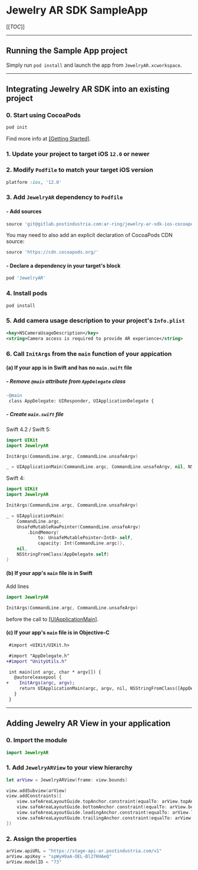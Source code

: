# Jewelry AR SDK SampleApp

[[_TOC_]]

---

## Running the Sample App project

Simply run `pod install` and launch the app from `JewelryAR.xcworkspace`.

---

## Integrating Jewelry AR SDK into an existing project

### 0. Start using CocoaPods

```bash
pod init
```

Find more info at [[Getting Started]](https://guides.cocoapods.org/using/getting-started.html).

### 1. Update your project to target iOS `12.0` or newer

### 2. Modify `Podfile` to match your target iOS version

```ruby
platform :ios, '12.0'
```

### 3. Add `JewelryAR` dependency to `Podfile`

#### - Add sources

```ruby
source 'git@gitlab.postindustria.com:ar-ring/jewelry-ar-sdk-ios-cocoapods-podspecs.git'
```

You may need to also add an explicit declaration of CocoaPods CDN source:

```ruby
source 'https://cdn.cocoapods.org/'
```

#### - Declare a dependency in your  target's block

```ruby
pod 'JewelryAR'
```

### 4. Install pods

```bash
pod install
```

### 5. Add camera usage description to your project's `Info.plist`

```xml
<key>NSCameraUsageDescription</key>
<string>Camera access is required to provide AR experience</string>
```

### 6. Call `InitArgs` from the `main` function of your appication

#### (a) If your app is in Swift and has no `main.swift` file

##### - Remove `@main` attribute from `AppDelegate` class

```diff
-@main
 class AppDelegate: UIResponder, UIApplicationDelegate {
```

##### - Create `main.swift` file

Swift 4.2 / Swift 5:

```swift
import UIKit
import JewelryAR

InitArgs(CommandLine.argc, CommandLine.unsafeArgv)

_ = UIApplicationMain(CommandLine.argc, CommandLine.unsafeArgv, nil, NSStringFromClass(AppDelegate.self))
```

Swift 4:

```swift
import UIKit
import JewelryAR

InitArgs(CommandLine.argc, CommandLine.unsafeArgv)

_ = UIApplicationMain(
    CommandLine.argc,
    UnsafeMutableRawPointer(CommandLine.unsafeArgv)
        .bindMemory(
            to: UnsafeMutablePointer<Int8>.self,
            capacity: Int(CommandLine.argc)),
    nil,
    NSStringFromClass(AppDelegate.self)
)
```

#### (b) If your app's `main` file is in Swift

Add lines

```swift
import JewelryAR

InitArgs(CommandLine.argc, CommandLine.unsafeArgv)
```

before the call to [[UIApplicationMain]](https://developer.apple.com/documentation/uikit/1622933-uiapplicationmain).

#### (c) If your app's `main` file is in Objective-C

```diff
 #import <UIKit/UIKit.h>

 #import "AppDelegate.h"
+#import "UnityUtils.h"

 int main(int argc, char * argv[]) {
   @autoreleasepool {
+    InitArgs(argc, argv);
     return UIApplicationMain(argc, argv, nil, NSStringFromClass([AppDelegate class]));
   }
 }
```

---

## Adding Jewelry AR View in your application

### 0. Import the module

```swift
import JewelryAR
```

### 1. Add `JewelryARView` to your view hierarchy

```swift
let arView = JewelryARView(frame: view.bounds)

view.addSubview(arView)
view.addConstraints([
    view.safeAreaLayoutGuide.topAnchor.constraint(equalTo: arView.topAnchor),
    view.safeAreaLayoutGuide.bottomAnchor.constraint(equalTo: arView.bottomAnchor),
    view.safeAreaLayoutGuide.leadingAnchor.constraint(equalTo: arView.leadingAnchor),
    view.safeAreaLayoutGuide.trailingAnchor.constraint(equalTo: arView.trailingAnchor),
])
```

### 2. Assign the properties

```swift
arView.apiURL = "https://stage-api-ar.postindustria.com/v1"
arView.apiKey = "spWyH9aA-OEL-Bl27KHAeQ"
arView.modelID = "73"
```

